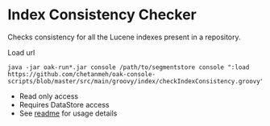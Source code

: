 # Index Consistency Checker

Checks consistency for all the Lucene indexes present in a repository.


Load url

    java -jar oak-run*.jar console /path/to/segmentstore console ":load https://github.com/chetanmeh/oak-console-scripts/blob/master/src/main/groovy/index/checkIndexConsistency.groovy"

* Read only access
* Requires DataStore access
* See [readme](../../../../README.md#usage) for usage details 